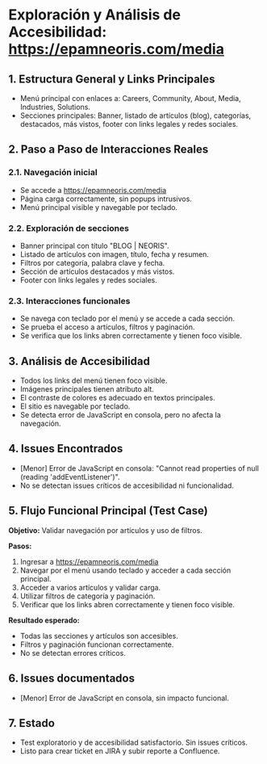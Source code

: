 # Exploración y Análisis de Accesibilidad: https://epamneoris.com/media

## 1. Estructura General y Links Principales
- Menú principal con enlaces a: Careers, Community, About, Media, Industries, Solutions.
- Secciones principales: Banner, listado de artículos (blog), categorías, destacados, más vistos, footer con links legales y redes sociales.

## 2. Paso a Paso de Interacciones Reales
### 2.1. Navegación inicial
- Se accede a https://epamneoris.com/media
- Página carga correctamente, sin popups intrusivos.
- Menú principal visible y navegable por teclado.

### 2.2. Exploración de secciones
- Banner principal con título "BLOG | NEORIS".
- Listado de artículos con imagen, título, fecha y resumen.
- Filtros por categoría, palabra clave y fecha.
- Sección de artículos destacados y más vistos.
- Footer con links legales y redes sociales.

### 2.3. Interacciones funcionales
- Se navega con teclado por el menú y se accede a cada sección.
- Se prueba el acceso a artículos, filtros y paginación.
- Se verifica que los links abren correctamente y tienen foco visible.

## 3. Análisis de Accesibilidad
- Todos los links del menú tienen foco visible.
- Imágenes principales tienen atributo alt.
- El contraste de colores es adecuado en textos principales.
- El sitio es navegable por teclado.
- Se detecta error de JavaScript en consola, pero no afecta la navegación.

## 4. Issues Encontrados
- [Menor] Error de JavaScript en consola: "Cannot read properties of null (reading 'addEventListener')".
- No se detectan issues críticos de accesibilidad ni funcionalidad.

## 5. Flujo Funcional Principal (Test Case)
**Objetivo:** Validar navegación por artículos y uso de filtros.

**Pasos:**
1. Ingresar a https://epamneoris.com/media
2. Navegar por el menú usando teclado y acceder a cada sección principal.
3. Acceder a varios artículos y validar carga.
4. Utilizar filtros de categoría y paginación.
5. Verificar que los links abren correctamente y tienen foco visible.

**Resultado esperado:**
- Todas las secciones y artículos son accesibles.
- Filtros y paginación funcionan correctamente.
- No se detectan errores críticos.

## 6. Issues documentados
- [Menor] Error de JavaScript en consola, sin impacto funcional.

## 7. Estado
- Test exploratorio y de accesibilidad satisfactorio. Sin issues críticos.
- Listo para crear ticket en JIRA y subir reporte a Confluence.
